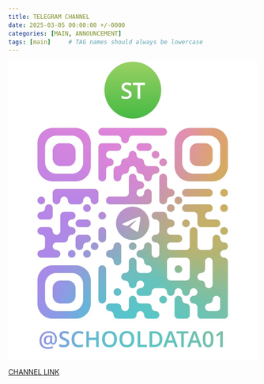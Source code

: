 ```yaml
---
title: TELEGRAM CHANNEL
date: 2025-03-05 00:00:00 +/-0000
categories: [MAIN, ANNOUNCEMENT]
tags: [main]     # TAG names should always be lowercase
---
```


![CHANNEL QR](assets/img/telegram/qrcode.jpg)

[CHANNEL LINK](https://t.me/schooldata01)
